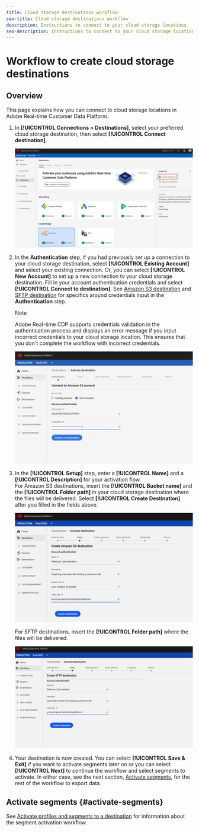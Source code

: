 ```yaml
---
title: Cloud storage destinations workflow
seo-title: Cloud storage destinations workflow
description: Instructions to connect to your cloud storage locations
seo-description: Instructions to connect to your cloud storage locations
---
```


# Workflow to create cloud storage destinations

## Overview

This page explains how you can connect to cloud storage locations in Adobe Real-time Customer Data Platform.

1. In **[!UICONTROL Connections > Destinations]**, select your preferred cloud storage destination, then select **[!UICONTROL Connect destination]**.

    ![Connect to cloud storage destination](/help/rtcdp/destinations/assets/connect-cloud-destination.png)

1. In the **Authentication** step, if you had previously set up a connection to your cloud storage destination, select **[!UICONTROL Existing Account]** and select your existing connection. Or, you can select **[!UICONTROL New Account]** to set up a new connection to your cloud storage destination. Fill in your account authentication credentials and select **[!UICONTROL Connect to destination]**. See [Amazon S3 destination](/help/rtcdp/destinations/amazon-s3-destination.md) and [SFTP destination](/help/rtcdp/destinations/sftp-destination.md) for specifics around credentials input in the **Authentication** step.

    >[!NOTE]
    >
    >Adobe Real-time CDP supports credentials validation in the authentication process and displays an error message if you input incorrect credentials to your cloud storage location. This ensures that you don't complete the workflow with incorrect credentials.

    ![Connect to cloud storage destination - authentication step](/help/rtcdp/destinations/assets/cloud-destinations-authentication-step.png)

1. In the **[!UICONTROL Setup]** step, enter a **[!UICONTROL Name]** and a **[!UICONTROL Description]** for your activation flow. <br>
   For Amazon S3 destinations, insert the **[!UICONTROL Bucket name]** and the **[!UICONTROL Folder path]** in your cloud storage destination where the files will be delivered. Select **[!UICONTROL Create Destination]** after you filled in the fields above.

    ![Connect to Amazon S3 cloud storage destination - authentication step](/help/rtcdp/destinations/assets/cloud-destinations-setup-step.png)

   For SFTP destinations, insert the **[!UICONTROL Folder path]** where the files will be delivered.

    ![Connect to SFTP cloud storage destination - authentication step](/help/rtcdp/destinations/assets/sftp-destinations-setup-step.png)

1. Your destination is now created. You can select **[!UICONTROL Save & Exit]** if you want to activate segments later on or you can select **[!UICONTROL Next]** to continue the workflow and select segments to activate. In either case, see the next section, [Activate segments](#activate-segments), for the rest of the workflow to export data.

## Activate segments {#activate-segments}

See [Activate profiles and segments to a destination](/help/rtcdp/destinations/activate-destinations.md) for information about the segment activation workflow.